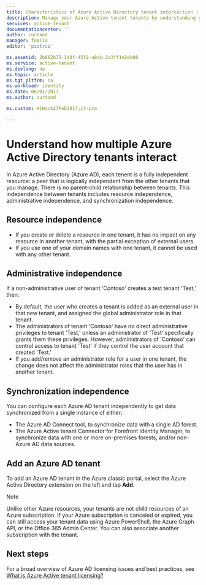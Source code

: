 ```yaml
---
title: Characteristics of Azure Active Directory tenant intercaction | Microsoft Docs
description: Manage your Azure Active tenant tenants by understanding your tenants as fully independent resources
services: active-tenant
documentationcenter: ''
author: curtand
manager: femila
editor: 'piotrci'

ms.assetid: 2b862b75-14df-45f2-a8ab-2a3ff1e2eb08
ms.service: active-tenant
ms.devlang: na
ms.topic: article
ms.tgt_pltfrm: na
ms.workload: identity
ms.date: 06/01/2017
ms.author: curtand

ms.custom: H1Hack27Feb2017;it-pro

---
```


# Understand how multiple Azure Active Directory tenants interact

In Azure Active Directory (Azure AD), each tenent is a fully independent resource: a peer that is logically independent from the other tenants that you manage. There is no parent-child relationship between tenants. This independence between tenants includes resource independence, administrative independence, and synchronization independence.

## Resource independence
* If you create or delete a resource in one tenant, it has no impact on any resource in another tenant, with the partial exception of external users. 
* If you use one of your domain names with one tenant, it cannot be used with any other tenant.

## Administrative independence
If a non-administrative user of tenant 'Contoso' creates a test tenant 'Test,' then:

* By default, the user who creates a tenant is added as an external user in that new tenant, and assigned the global administrator role in that tenant.
* The administrators of tenant 'Contoso' have no direct administrative privileges to tenant 'Test,' unless an administrator of 'Test' specifically grants them these privileges. However, administrators of 'Contoso' can control access to tenant 'Test' if they control the user account that created 'Test.'
* If you add/remove an administrator role for a user in one tenant, the change does not affect the administrator roles that the user has in another tenant.

## Synchronization independence
You can configure each Azure AD tenant independently to get data synchronized from a single instance of either:

* The Azure AD Connect tool, to synchronize data with a single AD forest.
* The Azure Active tenant Connector for Forefront Identity Manager, to synchronize data with one or more on-premises forests, and/or non-Azure AD data sources.

## Add an Azure AD tenant
To add an Azure AD tenant in the Azure classic portal, select the Azure Active Directory extension on the left and tap **Add**.

> [!NOTE]
> Unlike other Azure resources, your tenants are not child resources of an Azure subscription. If your Azure subscription is canceled or expired, you can still access your tenant data using Azure PowerShell, the Azure Graph API, or the Office 365 Admin Center. You can also associate another subscription with the tenant.
>

## Next steps
For a broad overview of Azure AD licensing issues and best practices, see [What is Azure Active tenant licensing?](active-directory-licensing-whatis-azure-portal.md)

